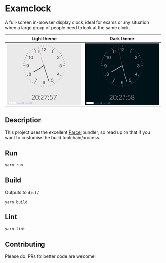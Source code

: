 # Examclock
A full-screen in-browser display clock, ideal for exams or any situation when a large group of people need to look at the same clock.

Light theme             |  Dark theme
:-------------------------:|:-------------------------:
![Light theme](https://raw.githubusercontent.com/jonlinnell/examclock/master/docs/clock_light.png)  |  ![Dark theme](https://raw.githubusercontent.com/jonlinnell/examclock/master/docs/clock_dark.png)

## Description
This project uses the excellent [Parcel](https://github.com/parcel-bundler/parcel) bundler, so read up on that if you want to customise the build toolchain/process.

## Run
```console
yarn run
```

## Build
Outputs to `dist/`

```console
yarn build
```

## Lint
```console
yarn lint
```

## Contributing
Please do. PRs for better code are welcome!
